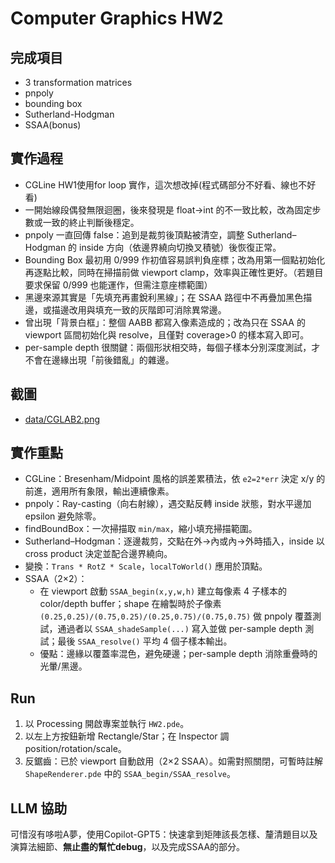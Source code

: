 # Computer Graphics HW2 


## 完成項目
- 3 transformation matrices
- pnpoly 
- bounding box
- Sutherland-Hodgman 
- SSAA(bonus)

## 實作過程
- CGLine HW1使用for loop 實作，這次想改掉(程式碼部分不好看、線也不好看)
- 一開始線段偶發無限迴圈，後來發現是 float→int 的不一致比較，改為固定步數或一致的終止判斷後穩定。
- pnpoly 一直回傳 false：追到是裁剪後頂點被清空，調整 Sutherland–Hodgman 的 inside 方向（依邊界繞向切換叉積號）後恢復正常。
- Bounding Box 最初用 0/999 作初值容易誤判負座標；改為用第一個點初始化再逐點比較，同時在掃描前做 viewport clamp，效率與正確性更好。（若題目要求保留 0/999 也能運作，但需注意座標範圍）
- 黑邊來源其實是「先填充再畫銳利黑線」；在 SSAA 路徑中不再疊加黑色描邊，或描邊改用與填充一致的灰階即可消除異常邊。
- 曾出現「背景白框」：整個 AABB 都寫入像素造成的；改為只在 SSAA 的 viewport 區間初始化與 resolve，且僅對 coverage>0 的樣本寫入即可。
- per-sample depth 很關鍵：兩個形狀相交時，每個子樣本分別深度測試，才不會在邊緣出現「前後錯亂」的雜邊。

## 截圖
- [data/CGLAB2.png  ](https://github.com/KKKenja/3D_Computer-Graphics/blob/main/HW2/data/CGLAB2.png?raw=true)

## 實作重點
- CGLine：Bresenham/Midpoint 風格的誤差累積法，依 `e2=2*err` 決定 x/y 的前進，適用所有象限，輸出連續像素。
- pnpoly：Ray-casting（向右射線），遇交點反轉 inside 狀態，對水平邊加 epsilon 避免除零。
- findBoundBox：一次掃描取 `min/max`，縮小填充掃描範圍。
- Sutherland–Hodgman：逐邊裁剪，交點在外→內或內→外時插入，inside 以 cross product 決定並配合邊界繞向。
- 變換：`Trans * RotZ * Scale`，`localToWorld()` 應用於頂點。
- SSAA（2×2）：
  - 在 viewport 啟動 `SSAA_begin(x,y,w,h)` 建立每像素 4 子樣本的 color/depth buffer；shape 在繪製時於子像素 `(0.25,0.25)/(0.75,0.25)/(0.25,0.75)/(0.75,0.75)` 做 pnpoly 覆蓋測試，通過者以 `SSAA_shadeSample(...)` 寫入並做 per-sample depth 測試；最後 `SSAA_resolve()` 平均 4 個子樣本輸出。
  - 優點：邊緣以覆蓋率混色，避免硬邊；per-sample depth 消除重疊時的光暈/黑邊。

## Run
1. 以 Processing 開啟專案並執行 `HW2.pde`。
2. 以左上方按鈕新增 Rectangle/Star；在 Inspector 調 position/rotation/scale。
3. 反鋸齒：已於 viewport 自動啟用（2×2 SSAA）。如需對照關閉，可暫時註解 `ShapeRenderer.pde` 中的 `SSAA_begin/SSAA_resolve`。

## LLM 協助
可惜沒有哆啦A夢，使用Copilot-GPT5：快速拿到矩陣該長怎樣、釐清題目以及演算法細節、**無止盡的幫忙debug**，以及完成SSAA的部分。


